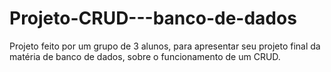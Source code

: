 # Projeto-CRUD---banco-de-dados
Projeto feito por um grupo de 3 alunos, para apresentar seu projeto final da matéria de banco de dados, sobre o funcionamento de um CRUD. 
